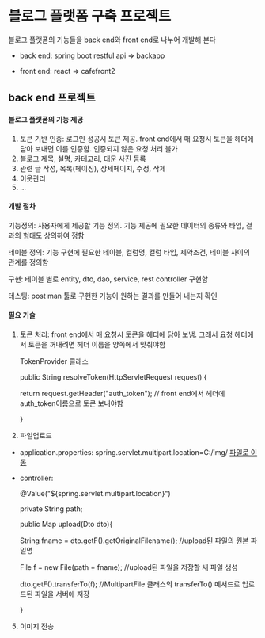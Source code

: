 # 블로그 플랫폼 구축 프로젝트

블로그 플랫폼의 기능들을 back end와 front end로 나누어 개발해 본다

* back end: spring boot restful api
   => backapp
   
* front end: react 
   => cafefront2
  
## back end 프로젝트

#### 블로그 플랫폼의 기능 제공

1. 토큰 기반 인증: 로그인 성공시 토큰 제공. front end에서 매 요청시 토큰을 헤더에 담아 보내면 이를 인증함. 인증되지 않은 요청 처리 불가
2. 블로그 제목, 설명, 카테고리, 대문 사진 등록
3. 관련 글 작성, 목록(페이징), 상세페이지, 수정, 삭제
4. 이웃관리
5. ...

#### 개발 절차

기능정의: 사용자에게 제공할 기능 정의. 기능 제공에 필요한 데이터의 종류와 타입, 결과의 형태도 상의하여 정함

테이블 정의: 기능 구현에 필요한 테이블, 컬럼명, 컬럼 타입, 제약조건, 테이블 사이의 관계를 정의함

구현: 테이블 별로 entity, dto, dao, service, rest controller 구현함

테스팅: post man 툴로 구현한 기능이 원하는 결과를 만들어 내는지 확인

#### 필요 기술

1. 토큰 처리: front end에서 매 요청시 토큰을 헤더에 담아 보냄. 그래서 요청 헤더에서 토큰을 꺼내려면 헤더 이름을 양쪽에서 맞춰야함

   TokenProvider 클래스
   
   public String resolveToken(HttpServletRequest request) {

      return request.getHeader("auth_token"); // front end에서 헤더에 auth_token이름으로 토큰 보내야함

   }

3. 파일업로드
  - application.properties: spring.servlet.multipart.location=C:/img/      [파일로 이동](https://github.com/kingnuna/backapp/blob/master/src/main/resources/application.properties)
  - controller:

    
    @Value("${spring.servlet.multipart.location}")

    
	 private String path;

    public Map upload(Dto dto){

      String fname = dto.getF().getOriginalFilename(); //upload된 파일의 원본 파일명
    
      File f = new File(path + fname); //upload된 파일을 저장할 새 파일 생성
    
      dto.getF().transferTo(f); //MultipartFile 클래스의 transferTo() 메서드로 업로드된 파일을 서버에 저장

    }
    
   
5. 이미지 전송



